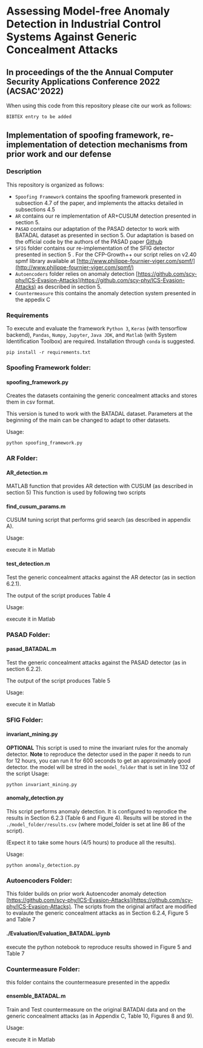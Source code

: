 Assessing Model-free Anomaly Detection in Industrial Control Systems Against Generic Concealment Attacks
=======

## In proceedings of the the Annual Computer Security Applications Conference 2022 (ACSAC'2022)

When using this code from this repository please cite our work as follows:
```
BIBTEX entry to be added
``` 
 
## Implementation of spoofing framework, re-implementation of detection mechanisms from prior work and our defense
  
### Description
  
 This repository is organized as follows:

  * `Spoofing Framework` contains the spoofing framework presented in subsection 4.7 of the paper, and implements the attacks detailed in subsections 4.5
  * `AR` contains our re implementation of AR+CUSUM detection presented in section 5.
  * `PASAD` contains our adaptation of the PASAD detector to work with BATADAL dataset as presented in section 5. Our adaptation is based on the official code by the authors of the PASAD paper [Github](https://github.com/mikeliturbe/pasad) 
  * `SFIG` folder contains our re-implementation of the SFIG detector presented in section 5 . For the CFP-Growth++  our script relies on v2.40 spmf library available at [http://www.philippe-fournier-viger.com/spmf/](http://www.philippe-fournier-viger.com/spmf/)
  * `Autoencoders` folder relies on anomaly detection [https://github.com/scy-phy/ICS-Evasion-Attacks](https://github.com/scy-phy/ICS-Evasion-Attacks) as described in section 5.
  * `Countermeasure` this contains the anomaly detection system presented in the appedix C

### Requirements

To execute and evaluate the framework `Python 3`, `Keras` (with tensorflow backend), `Pandas`, `Numpy`, `Jupyter`, `Java JDK`, and `Matlab` (with System Identification Toolbox) are required. Installation through `conda` is suggested.

`pip install -r requirements.txt`


### Spoofing Framework folder:

#### spoofing_framework.py

Creates the datasets containing the generic concealment attacks and stores them in csv format.

This version is tuned to work with the BATADAL dataset.
Parameters at the beginning of the main can be changed to adapt to other datasets.

Usage:

`python spoofing_framework.py`

### AR Folder:

#### AR_detection.m

MATLAB function that provides AR detection with CUSUM (as described in section 5)
This function is used by following two scripts

#### find_cusum_params.m

CUSUM tuning script that performs grid search (as described in appendix A).

Usage:

execute it in Matlab

#### test_detection.m

Test the generic concealment attacks against the AR detector (as in section 6.2.1).

The output of the script produces Table 4

Usage:

execute it in Matlab

### PASAD Folder:

#### pasad_BATADAL.m

Test the generic concealment attacks against the PASAD detector (as in section 6.2.2).

The output of the script produces Table 5

Usage:

execute it in Matlab

### SFIG Folder:

#### invariant_mining.py
**OPTIONAL**
This script is used to mine the invariant rules for the anomaly detector. 
**Note** to reproduce the detector used in the paper it needs to run for 12 hours, you can run it for 600 seconds to get an approximately good detector.
the model will be stred in the `model_folder` that is set in line 132 of the script
Usage:

`python invariant_mining.py`


#### anomaly_detection.py
This script performs anomaly detection. It is configured to reprodice the results in Section 6.2.3 (Table 6 and Figure 4).
Results will be stored in the `./model_folder/results.csv` (where model_folder is set at line 86 of the script).

(Expect it to take some hours (4/5 hours) to produce all the results).

Usage:

`python anomaly_detection.py`


### Autoencoders Folder:

This folder builds on prior work Autoencoder anomaly detection [https://github.com/scy-phy/ICS-Evasion-Attacks](https://github.com/scy-phy/ICS-Evasion-Attacks).
The scripts from the original artifact are modified to evalaute the generic concealment attacks as in Section 6.2.4, Figure 5 and Table 7

#### ./Evaluation/Evaluation_BATADAL.ipynb

execute the python notebook to reproduce results showed in Figure 5 and Table 7


### Countermeasure Folder:

this folder contains the countermeasure presented in the appedix

#### ensemble_BATADAL.m

Train and Test countermeasure on the original BATADAl data and on the generic concealment attacks (as in Appendix C, Table 10, Figures 8 and 9).

Usage:

execute it in Matlab
